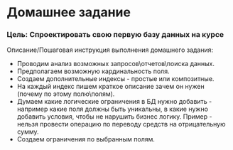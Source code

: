 # Домашнее задание

### Цель: Спроектировать свою первую базу данных на курсе
Описание/Пошаговая инструкция выполнения домашнего задания:

* Проводим анализ возможных запросов\отчетов\поиска данных.
* Предполагаем возможную кардинальность поля.
* Создаем дополнительные индексы - простые или композитные.
* На каждый индекс пишем краткое описание зачем он нужен (почему по этому полю\полям).
* Думаем какие логические ограничения в БД нужно добавить - например какие поля должны быть уникальны, в какие нужно добавить условия, чтобы не нарушить бизнес логику. Пример - нельзя провести операцию по переводу средств на отрицательную сумму.
* Создаем ограничения по выбранным полям.